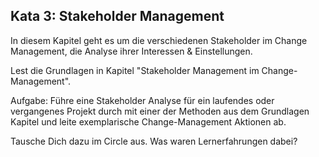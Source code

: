 ## Kata 3: Stakeholder Management ##

In diesem Kapitel geht es um die verschiedenen Stakeholder im Change Management, die Analyse ihrer Interessen & Einstellungen. 

Lest die Grundlagen in Kapitel "Stakeholder Management im Change-Management". 

Aufgabe: Führe eine Stakeholder Analyse für ein laufendes oder vergangenes Projekt durch mit einer der Methoden aus dem Grundlagen Kapitel und leite exemplarische Change-Management Aktionen ab. 

Tausche Dich dazu im Circle aus. Was waren Lernerfahrungen dabei? 
